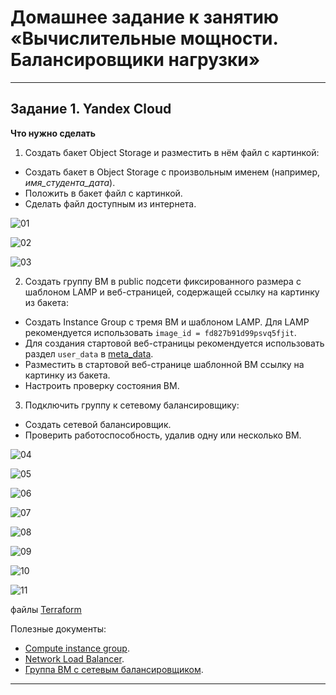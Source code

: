 # Домашнее задание к занятию «Вычислительные мощности. Балансировщики нагрузки»  

---
## Задание 1. Yandex Cloud 

**Что нужно сделать**

1. Создать бакет Object Storage и разместить в нём файл с картинкой:

 - Создать бакет в Object Storage с произвольным именем (например, _имя_студента_дата_).
 - Положить в бакет файл с картинкой.
 - Сделать файл доступным из интернета.
 
![01](https://github.com/user-attachments/assets/f1e3337e-cfcb-4bc1-990b-7be977009558)

![02](https://github.com/user-attachments/assets/4d477bf3-26c7-479b-a2b9-31fad92bb80a)

![03](https://github.com/user-attachments/assets/2ad5c894-e83b-4df8-878e-c3b6ed36c2da)

2. Создать группу ВМ в public подсети фиксированного размера с шаблоном LAMP и веб-страницей, содержащей ссылку на картинку из бакета:

 - Создать Instance Group с тремя ВМ и шаблоном LAMP. Для LAMP рекомендуется использовать `image_id = fd827b91d99psvq5fjit`.
 - Для создания стартовой веб-страницы рекомендуется использовать раздел `user_data` в [meta_data](https://cloud.yandex.ru/docs/compute/concepts/vm-metadata).
 - Разместить в стартовой веб-странице шаблонной ВМ ссылку на картинку из бакета.
 - Настроить проверку состояния ВМ.
 
3. Подключить группу к сетевому балансировщику:

 - Создать сетевой балансировщик.
 - Проверить работоспособность, удалив одну или несколько ВМ.

![04](https://github.com/user-attachments/assets/d127d807-bce5-4a74-acfb-0a84ec88922d)

![05](https://github.com/user-attachments/assets/aff5a2c3-6d2b-4b7b-a1d0-ee2b9d7568a9)

![06](https://github.com/user-attachments/assets/4cf01c91-f8b8-4267-8fd5-5275de97c836)

![07](https://github.com/user-attachments/assets/e28861ef-3ec4-4cd4-bf44-f78055db96a7)

![08](https://github.com/user-attachments/assets/abaab3fc-718c-4514-a12f-dd876c71f77c)

![09](https://github.com/user-attachments/assets/17fd5377-7213-4614-9a2e-fc1ee5141e7f)

![10](https://github.com/user-attachments/assets/1ee6a6a5-7a07-42c1-8249-374573069f5d)

![11](https://github.com/user-attachments/assets/c750c928-9b53-4a2d-a400-68858cc9b339)

файлы [Terraform](https://github.com/perepelitsyn-alexei/devops-netology/tree/ac9d80a420fdae5d3964e91094c603ef707fc8b2/clopro-homeworks/15.2/src)

Полезные документы:

- [Compute instance group](https://registry.terraform.io/providers/yandex-cloud/yandex/latest/docs/resources/compute_instance_group).
- [Network Load Balancer](https://registry.terraform.io/providers/yandex-cloud/yandex/latest/docs/resources/lb_network_load_balancer).
- [Группа ВМ с сетевым балансировщиком](https://cloud.yandex.ru/docs/compute/operations/instance-groups/create-with-balancer).

---
